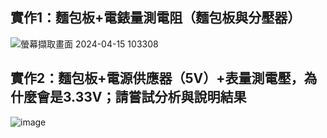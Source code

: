 ## 實作1：麵包板+電錶量測電阻（麵包板與分壓器）
![螢幕擷取畫面 2024-04-15 103308](https://github.com/s1115161038/EC2024/assets/164996824/10ee03ec-8090-483d-b5c9-664f8530d447)

## 實作2：麵包板+電源供應器（5V）+表量測電壓，為什麼會是3.33V；請嘗試分析與說明結果
![image](https://github.com/s1115161038/EC2024/assets/164996824/e7c7b689-3001-452e-b34e-467b58611fa0)


